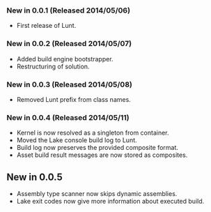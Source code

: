 ### New in 0.0.1 (Released 2014/05/06)
* First release of Lunt.

### New in 0.0.2 (Released 2014/05/07)
* Added build engine bootstrapper.
* Restructuring of solution.

### New in 0.0.3 (Released 2014/05/08)
* Removed Lunt prefix from class names.

### New in 0.0.4 (Released 2014/05/11)
* Kernel is now resolved as a singleton from container.
* Moved the Lake console build log to Lunt.
* Build log now preserves the provided composite format.
* Asset build result messages are now stored as composites.

## New in 0.0.5
* Assembly type scanner now skips dynamic assemblies.
* Lake exit codes now give more information about executed build.